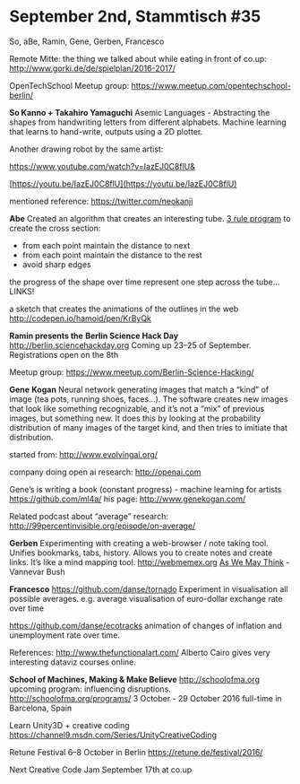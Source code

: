 # **September 2nd, Stammtisch #35**

So, aBe, Ramin, Gene, Gerben, Francesco

Remote Mitte: the thing we talked about while eating in front of co.up:
http://www.gorki.de/de/spielplan/2016-2017/

OpenTechSchool Meetup group:
https://www.meetup.com/opentechschool-berlin/

**So Kanno + Takahiro Yamaguchi**
Asemic Languages - Abstracting the shapes from handwriting letters from different alphabets. Machine learning that learns to hand-write, outputs using a 2D plotter.

Another drawing robot by the same artist:

https://www.youtube.com/watch?v=IazEJ0C8flU&


[https://youtu.be/IazEJ0C8flU](https://youtu.be/IazEJ0C8flU)

mentioned reference: https://twitter.com/neokanji

**Abe**
Created an algorithm that creates an interesting tube.
[3 rule program](http://hamoid.tumblr.com/post/145852002189/unstable-rules-maintain-a-predefined-distance) to create the cross section:

- from each point maintain the distance to next
- from each point maintain the distance to the rest
- avoid sharp edges

the progress of the shape over time represent one step across the tube… LINKS!

a sketch that creates the animations of the outlines in the web
http://codepen.io/hamoid/pen/KrByQk


**Ramin presents the** **Berlin Science Hack Day**
http://berlin.sciencehackday.org
Coming up 23–25 of September.
Registrations open on the 8th

Meetup group: https://www.meetup.com/Berlin-Science-Hacking/

**Gene** **Kogan**
Neural network generating images that match a “kind” of image (tea pots, running shoes, faces…).
The software creates new images that look like something recognizable, and it’s not a “mix” of previous images, but something new. It does this by looking at the probability distribution of many images of the target kind, and then tries to imitiate that distribution.

started from:
http://www.evolvingai.org/ 

company doing open ai research:
http://openai.com

Gene’s is writing a book (constant progress) - machine learning for artists
https://github.com/ml4a/
his page:
http://www.genekogan.com/

Related podcast about “average” research:
http://99percentinvisible.org/episode/on-average/

**Gerben**
Experimenting with creating a web-browser / note taking tool. Unifies bookmarks, tabs, history. Allows you to create notes and create links. It’s like a mind mapping tool.
http://webmemex.org
[As We May Think](http://www.theatlantic.com/magazine/archive/1945/07/as-we-may-think/303881/) - Vannevar Bush

**Francesco**
https://github.com/danse/tornado
Experiment in visualisation all possible averages.
e.g. average visualisation of euro-dollar exchange rate over time

https://github.com/danse/ecotracks
animation of changes of inflation and unemployment rate over time. 

References: http://www.thefunctionalart.com/ Alberto Cairo gives very interesting dataviz courses online.

**School of Machines, Making & Make Believe**
http://schoolofma.org
upcoming program: influencing disruptions. http://schoolofma.org/programs/
3 October - 29 October 2016 full-time in Barcelona, Spain

Learn Unity3D + creative coding
https://channel9.msdn.com/Series/UnityCreativeCoding

Retune Festival 6–8 October in Berlin
https://retune.de/festival/2016/

Next Creative Code Jam
September 17th at co.up

